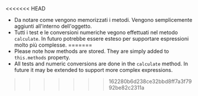 
<<<<<<< HEAD
- Da notare come vengono memorizzati i metodi. Vengono semplicemente aggiunti all'interno dell'oggetto.
- Tutti i test e le conversioni numeriche vegono effettuati nel metodo `calculate`. In futuro potrebbe essere esteso per supportare espressioni molto più complesse.
=======
- Please note how methods are stored. They are simply added to `this.methods` property.
- All tests and numeric conversions are done in the `calculate` method. In future it may be extended to support more complex expressions.
>>>>>>> 162280b6d238ce32bbd8ff7a3f7992be82c2311a
